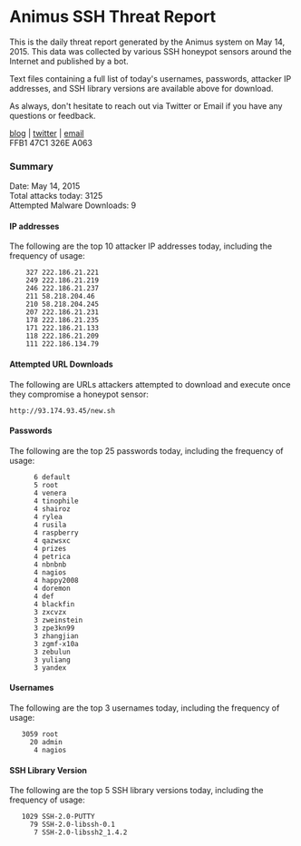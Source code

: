 # Animus SSH Threat Report

This is the daily threat report generated by the Animus system on May 14, 2015. This data was collected by various SSH honeypot sensors around the Internet and published by a bot.  

Text files containing a full list of today's usernames, passwords, attacker IP addresses, and SSH library versions are available above for download.  

As always, don't hesitate to reach out via Twitter or Email if you have any questions or feedback.  

[blog](http://morris.guru) | [twitter](https://twitter.com/andrew___morris) | [email](mailto:andrew@morris.guru)  
FFB1 47C1 326E A063  

### Summary

Date: May 14, 2015  
Total attacks today: 3125  
Attempted Malware Downloads: 9 

#### IP addresses
The following are the top 10 attacker IP addresses today, including the frequency of usage:
```
    327 222.186.21.221
    249 222.186.21.219
    246 222.186.21.237
    211 58.218.204.46
    210 58.218.204.245
    207 222.186.21.231
    178 222.186.21.235
    171 222.186.21.133
    118 222.186.21.209
    111 222.186.134.79
```

#### Attempted URL Downloads
The following are URLs attackers attempted to download and execute once they compromise a honeypot sensor:
```
http://93.174.93.45/new.sh
```

#### Passwords
The following are the top 25 passwords today, including the frequency of usage:
```
      6 default
      5 root
      4 venera
      4 tinophile
      4 shairoz
      4 rylea
      4 rusila
      4 raspberry
      4 qazwsxc
      4 prizes
      4 petrica
      4 nbnbnb
      4 nagios
      4 happy2008
      4 doremon
      4 def
      4 blackfin
      3 zxcvzx
      3 zweinstein
      3 zpe3kn99
      3 zhangjian
      3 zgmf-x10a
      3 zebulun
      3 yuliang
      3 yandex
```

#### Usernames
The following are the top 3 usernames today, including the frequency of usage:
```
   3059 root
     20 admin
      4 nagios
```

#### SSH Library Version
The following are the top 5 SSH library versions today, including the frequency of usage:
```
   1029 SSH-2.0-PUTTY
     79 SSH-2.0-libssh-0.1
      7 SSH-2.0-libssh2_1.4.2
```
